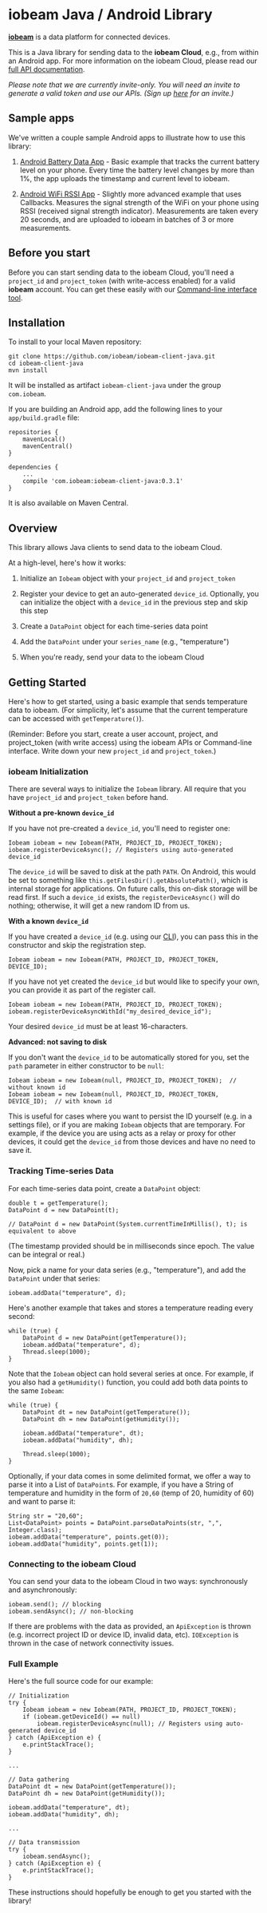 # iobeam Java / Android Library

**[iobeam](http://iobeam.com)** is a data platform for connected devices. 

This is a Java library for sending data to the **iobeam Cloud**, e.g., from within an Android app.
For more information on the iobeam Cloud, please read our [full API documentation](http://docs.iobeam.com).

*Please note that we are currently invite-only. You will need an invite 
to generate a valid token and use our APIs. (Sign up [here](http://iobeam.com) for an invite.)*

## Sample apps ##

We've written a couple sample Android apps to illustrate how to use this library:

1. [Android Battery Data App](https://github.com/iobeam/sample-android-battery-data) -
Basic example that tracks the current battery level on your phone. Every time the battery level
changes by more than 1%, the app uploads the timestamp and current level to iobeam.

1. [Android WiFi RSSI App](https://github.com/iobeam/sample-android-wifi-rssi) -
Slightly more advanced example that uses Callbacks. Measures the signal strength of the WiFi on your phone using RSSI
(received signal strength indicator). Measurements are taken every 20 seconds, and are uploaded to iobeam in
batches of 3 or more measurements.

## Before you start ##

Before you can start sending data to the iobeam Cloud, you'll need a `project_id` and 
`project_token` (with write-access enabled) for a valid **iobeam** account.
You can get these easily with our
[Command-line interface tool](https://github.com/iobeam/iobeam).


## Installation ##

To install to your local Maven repository:

    git clone https://github.com/iobeam/iobeam-client-java.git
    cd iobeam-client-java
    mvn install

It will be installed as artifact ```iobeam-client-java``` under the group ```com.iobeam```.

If you are building an Android app, add the following lines to your `app/build.gradle` file:

    repositories {
        mavenLocal()
        mavenCentral()
    }

    dependencies {
        ...
        compile 'com.iobeam:iobeam-client-java:0.3.1'
    }

It is also available on Maven Central.

## Overview ##

This library allows Java clients to send data to the iobeam Cloud. 

At a high-level, here's how it works:

1. Initialize an `Iobeam` object with your `project_id` and `project_token`

1. Register your device to get an auto-generated `device_id`. Optionally, you can initialize the
 object with a `device_id` in the previous step and skip this step

1. Create a `DataPoint` object for each time-series data point

1. Add the `DataPoint` under your `series_name` (e.g., "temperature")

1. When you're ready, send your data to the iobeam Cloud 


## Getting Started ##

Here's how to get started, using a basic example that sends temperature data to iobeam.
(For simplicity, let's assume that the current temperature can be accessed
with `getTemperature()`).

(Reminder: Before you start, create a user account, project, and project_token (with write access) 
using the iobeam APIs or Command-line interface. Write down your new `project_id` and `project_token`.)

### iobeam Initialization ###

There are several ways to initialize the `Iobeam` library. All require that you have `project_id`
and `project_token` before hand.

**Without a pre-known `device_id`**

If you have not pre-created a `device_id`, you'll need to register one:

    Iobeam iobeam = new Iobeam(PATH, PROJECT_ID, PROJECT_TOKEN);
    iobeam.registerDeviceAsync(); // Registers using auto-generated device_id

The `device_id` will be saved to disk at the path `PATH`. On Android, this would be set to something
like `this.getFilesDir().getAbsolutePath()`, which is internal storage for applications. On future
calls, this on-disk storage will be read first. If such a `device_id` exists, the
`registerDeviceAsync()` will do nothing; otherwise, it will get a new random ID from us.

**With a known `device_id`**

If you have created a `device_id` (e.g. using our [CLI](https://github.com/iobeam/iobeam)),
you can pass this in the constructor and skip the registration step.

    Iobeam iobeam = new Iobeam(PATH, PROJECT_ID, PROJECT_TOKEN, DEVICE_ID);

If you have not yet created the `device_id` but would like to specify your own, you can provide it
as part of the register call.

    Iobeam iobeam = new Iobeam(PATH, PROJECT_ID, PROJECT_TOKEN);
    iobeam.registerDeviceAsyncWithId("my_desired_device_id");

Your desired `device_id` must be at least 16-characters.

**Advanced: not saving to disk**

If you don't want the `device_id` to be automatically stored for you, set the `path` parameter in
either constructor to be `null`:

    Iobeam iobeam = new Iobeam(null, PROJECT_ID, PROJECT_TOKEN);  // without known id
    Iobeam iobeam = new Iobeam(null, PROJECT_ID, PROJECT_TOKEN, DEVICE_ID);  // with known id

This is useful for cases where you want to persist the ID yourself (e.g. in a settings file), or if
you are making `Iobeam` objects that are temporary. For example, if the device you are using acts
as a relay or proxy for other devices, it could get the `device_id` from those devices and have
no need to save it.

### Tracking Time-series Data ###

For each time-series data point, create a `DataPoint` object:

    double t = getTemperature();
    DataPoint d = new DataPoint(t);

    // DataPoint d = new DataPoint(System.currentTimeInMillis(), t); is equivalent to above

(The timestamp provided should be in milliseconds since epoch. The value can be integral or real.)

Now, pick a name for your data series (e.g., "temperature"), and add the `DataPoint` under that 
series:

    iobeam.addData("temperature", d);

Here's another example that takes and stores a temperature reading every second:

    while (true) {
        DataPoint d = new DataPoint(getTemperature());
        iobeam.addData("temperature", d);
        Thread.sleep(1000);
    }

Note that the `Iobeam` object can hold several series at once. For example, 
if you also had a `getHumidity()` function, you could add both data points to the same
`Iobeam`:

    while (true) {
        DataPoint dt = new DataPoint(getTemperature());
        DataPoint dh = new DataPoint(getHumidity());

        iobeam.addData("temperature", dt);
        iobeam.addData("humidity", dh);

        Thread.sleep(1000);
    }

Optionally, if your data comes in some delimited format, we offer a way to parse it into a List
of `DataPoint`s. For example, if you have a String of temperature and humidity in the form of
`20,60` (temp of 20, humidity of 60) and want to parse it:

    String str = "20,60";
    List<DataPoint> points = DataPoint.parseDataPoints(str, ",", Integer.class);
    iobeam.addData("temperature", points.get(0));
    iobeam.addData("humidity", points.get(1));


### Connecting to the iobeam Cloud ###

You can send your data to the iobeam Cloud in two ways: synchronously and asynchronously:

    iobeam.send(); // blocking
    iobeam.sendAsync(); // non-blocking

If there are problems with the
data as provided, an `ApiException` is thrown (e.g. incorrect project ID or device ID, invalid data,
etc). `IOException` is thrown in the case of network connectivity issues.


### Full Example ###

Here's the full source code for our example:

    // Initialization
    try {
        Iobeam iobeam = new Iobeam(PATH, PROJECT_ID, PROJECT_TOKEN);
        if (iobeam.getDeviceId() == null)
            iobeam.registerDeviceAsync(null); // Registers using auto-generated device_id
    } catch (ApiException e) {
        e.printStackTrace();
    }

    ...

    // Data gathering
    DataPoint dt = new DataPoint(getTemperature());
    DataPoint dh = new DataPoint(getHumidity());

    iobeam.addData("temperature", dt);
    iobeam.addData("humidity", dh);

    ...

    // Data transmission
    try {
        iobeam.sendAsync();
    } catch (ApiException e) {
        e.printStackTrace();
    }


These instructions should hopefully be enough to get you started with the library!
